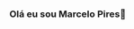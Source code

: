 ### Olá eu sou Marcelo Pires👋

<!--
**marcelowkr2/marcelowkr2** is a ✨ _special_ ✨ repository because its `README.md` (this file) appears on your GitHub profile.

Here are some ideas to get you started:

- 🔭 Trabalho com Front-end e Back-end
- 🌱 Estou estudadndo na Gama Academy o curso Desenvolverdor Full-Stack


api/pin?username=marcelowkr2&repo=github-readme-stats
[![Readme Card](https://github-readme-stats.vercel.app/api/pin/?username=marcelowkr2&repo=github-readme-stats)](https://github.com/marcelowkr2/github-readme-stats)

